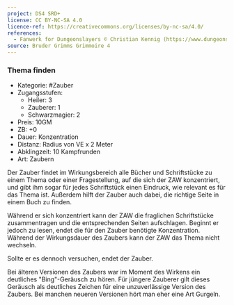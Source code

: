 ```yaml
---
project: DS4 SRD+
license: CC BY-NC-SA 4.0
licence-ref: https://creativecommons.org/licenses/by-nc-sa/4.0/
references: 
  - Fanwerk for Dungeonslayers © Christian Kennig (https://www.dungeonslayers.net/)
source: Bruder Grimms Grimmoire 4
---
```


### Thema finden

- Kategorie: #Zauber
- Zugangsstufen:
  - Heiler: 3
  - Zauberer: 1
  - Schwarzmagier: 2
- Preis: 10GM
- ZB: +0
- Dauer: Konzentration
- Distanz: Radius von VE x 2 Meter
- Abklingzeit: 10 Kampfrunden
- Art: Zaubern

Der Zauber findet im Wirkungsbereich alle Bücher und Schriftstücke zu einem Thema oder einer Fragestellung, auf die sich der ZAW konzentriert, und gibt ihm sogar für jedes Schriftstück einen Eindruck, wie relevant es für das Thema ist. Außerdem hilft der Zauber auch dabei, die richtige Seite in einem Buch zu finden.

Während er sich konzentriert kann der ZAW die fraglichen Schriftstücke zusammentragen und die entsprechenden Seiten aufschlagen. Beginnt er jedoch zu lesen, endet die für den Zauber benötigte Konzentration. Während der Wirkungsdauer des Zaubers kann der ZAW das Thema nicht wechseln.

Sollte er es dennoch versuchen, endet der Zauber.

Bei älteren Versionen des Zaubers war im Moment des Wirkens ein deutliches "Bing"-Geräusch zu hören. Für jüngere Zauberer gilt dieses Geräusch als deutliches Zeichen für eine unzuverlässige Version des Zaubers. Bei manchen neueren Versionen hört man eher eine Art Gurgeln.

